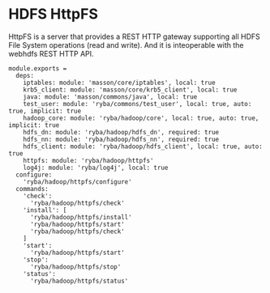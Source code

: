 
# HDFS HttpFS

HttpFS is a server that provides a REST HTTP gateway supporting all HDFS File
System operations (read and write). And it is inteoperable with the webhdfs REST
HTTP API.

    module.exports =
      deps:
        iptables: module: 'masson/core/iptables', local: true
        krb5_client: module: 'masson/core/krb5_client', local: true
        java: module: 'masson/commons/java', local: true
        test_user: module: 'ryba/commons/test_user', local: true, auto: true, implicit: true
        hadoop_core: module: 'ryba/hadoop/core', local: true, auto: true, implicit: true
        hdfs_dn: module: 'ryba/hadoop/hdfs_dn', required: true
        hdfs_nn: module: 'ryba/hadoop/hdfs_nn', required: true
        hdfs_client: module: 'ryba/hadoop/hdfs_client', local: true, auto: true
        httpfs: module: 'ryba/hadoop/httpfs'
        log4j: module: 'ryba/log4j', local: true
      configure:
        'ryba/hadoop/httpfs/configure'
      commands:
        'check':
          'ryba/hadoop/httpfs/check'
        'install': [
          'ryba/hadoop/httpfs/install'
          'ryba/hadoop/httpfs/start'
          'ryba/hadoop/httpfs/check'
        ]
        'start':
          'ryba/hadoop/httpfs/start'
        'stop':
          'ryba/hadoop/httpfs/stop'
        'status':
          'ryba/hadoop/httpfs/status'
